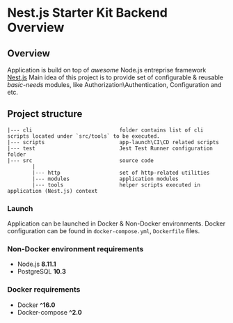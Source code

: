 # Nest.js Starter Kit Backend Overview

## Overview

Application is build on top of *awesome* Node.js entreprise framework [Nest.js](https://nestjs.com/)
Main idea of this project is to provide set of configurable & reusable *basic-needs* modules, like Authorization\Authentication, Configuration and etc.

## Project structure

```xxx
|--- cli                            folder contains list of cli scripts located under `src/tools` to be executed.
|--- scripts                        app-launch\CI\CD related scripts
|--- test                           Jest Test Runner configuration folder
|--- src                            source code
        |
        |--- http                   set of http-related utilities
        |--- modules                application modules
        |--- tools                  helper scripts executed in application (Nest.js) context
```

### Launch

Application can be launched in Docker & Non-Docker environments.
Docker configuration can be found in `docker-compose.yml`, `Dockerfile` files.

### Non-Docker environment requirements

- Node.js **8.11.1**
- PostgreSQL **10.3**

### Docker requirements

- Docker **^16.0**
- Docker-compose **^2.0**
